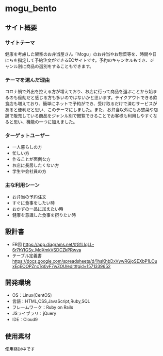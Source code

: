 # mogu_bento

## サイト概要
### サイトテーマ
健康を考慮した架空のお弁当屋さん「Mogu」のお弁当やお惣菜等を、時間や日にちを指定して予約注文ができるECサイトです。予約のキャンセルもでき、ジャンル別に商品の選別をすることもできます。


### テーマを選んだ理由
コロナ禍で外出を控える方が増えており、お店に行って商品を選ぶことから始まるのも億劫だと感じる方も多いのではないかと思います。テイクアウトできる飲食店も増えており、簡単にネットで予約ができ、受け取るだけで済むサービスがあると便利だと思い、このテーマにしました。また、お弁当以外にもお惣菜や店舗で販売している商品をジャンル別で閲覧できることでお客様も利用しやすくなると思い、機能の一つに加えました。

### ターゲットユーザー
- 一人暮らしの方
- 忙しい方
- 作ることが面倒な方
- お店に長居したくない方
- 学生や会社員の方

### 主な利用シーン
- お弁当の予約注文
- すぐに食事をしたい時
- おかずの一品に加えたい時
- 健康を意識した食事を摂りたい時

## 設計書
- ER図
https://app.diagrams.net/#G1LIqLL-6r7hYIGSy_MdXmkVSDCZkPRwva
- テーブル定義書
https://docs.google.com/spreadsheets/d/1hsKhbDxVywRGjoSEXbP1LOuxEqEOOPZncTq0yF7wZOU/edit#gid=1571339652

## 開発環境
- OS：Linux(CentOS)
- 言語：HTML,CSS,JavaScript,Ruby,SQL
- フレームワーク：Ruby on Rails
- JSライブラリ：jQuery
- IDE：Cloud9

## 使用素材
使用検討中です